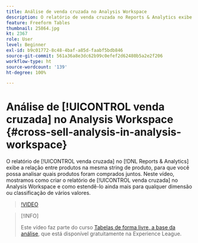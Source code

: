 ```yaml
---
title: Análise de venda cruzada no Analysis Workspace
description: O relatório de venda cruzada no Reports & Analytics exibe a relação entre produtos na mesma string de produto, para que você possa analisar quais produtos foram comprados juntos. Neste vídeo, mostramos como criar o relatório de venda cruzada no Analysis Workspace e como estendê-lo ainda mais para qualquer dimensão ou classificação de vários valores.
feature: Freeform Tables
thumbnail: 25864.jpg
kt: 2367
role: User
level: Beginner
exl-id: b9c01772-8c48-4baf-a85d-faabf5bdb846
source-git-commit: 561a36a8e3dc62b99c0efef2d62480b5a2e2f206
workflow-type: ht
source-wordcount: '139'
ht-degree: 100%

---
```


# Análise de [!UICONTROL venda cruzada] no Analysis Workspace {#cross-sell-analysis-in-analysis-workspace}

O relatório de [!UICONTROL venda cruzada] no [!DNL Reports & Analytics] exibe a relação entre produtos na mesma string de produto, para que você possa analisar quais produtos foram comprados juntos. Neste vídeo, mostramos como criar o relatório de [!UICONTROL venda cruzada] no Analysis Workspace e como estendê-lo ainda mais para qualquer dimensão ou classificação de vários valores.

>[!VIDEO](https://video.tv.adobe.com/v/25864/?quality=12)

>[!INFO]
>
> Este vídeo faz parte do curso [Tabelas de forma livre, a base da análise](https://experienceleague.adobe.com/?recommended=Analytics-U-1-2020.3), que está disponível gratuitamente na Experience League.
